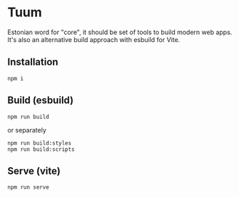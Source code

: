 # Tuum
Estonian word for "core", it should be set of tools to build modern web apps. 
It's also an alternative build approach with esbuild for Vite.

## Installation
```shell
npm i
```

## Build (esbuild)
```shell
npm run build
```
or separately
```shell
npm run build:styles
npm run build:scripts
```

## Serve (vite)
```shell
npm run serve
```
